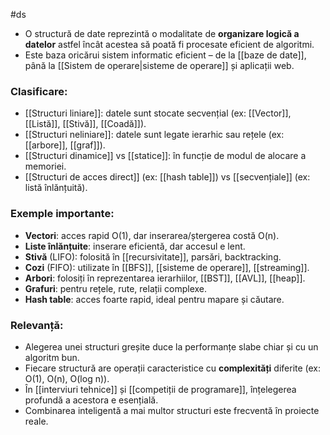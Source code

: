  #ds 
- O structură de date reprezintă o modalitate de **organizare logică a datelor** astfel încât acestea să poată fi procesate eficient de algoritmi.
- Este baza oricărui sistem informatic eficient – de la [[baze de date]], până la [[Sistem de operare|sisteme de operare]] și aplicații web.

### Clasificare:

- [[Structuri liniare]]: datele sunt stocate secvențial (ex: [[Vector]], [[Listă]], [[Stivă]], [[Coadă]]).
- [[Structuri neliniare]]: datele sunt legate ierarhic sau rețele (ex: [[arbore]], [[graf]]).
- [[Structuri dinamice]] vs [[statice]]: în funcție de modul de alocare a memoriei.
- [[Structuri de acces direct]] (ex: [[hash table]]) vs [[secvențiale]] (ex: listă înlănțuită).

### Exemple importante:

- **Vectori**: acces rapid O(1), dar inserarea/ștergerea costă O(n).
- **Liste înlănțuite**: inserare eficientă, dar accesul e lent.
- **Stivă** (LIFO): folosită în [[recursivitate]], parsări, backtracking.
- **Cozi** (FIFO): utilizate în [[BFS]], [[sisteme de operare]], [[streaming]].
- **Arbori**: folosiți în reprezentarea ierarhiilor, [[BST]], [[AVL]], [[heap]].
- **Grafuri**: pentru rețele, rute, relații complexe.
- **Hash table**: acces foarte rapid, ideal pentru mapare și căutare.

### Relevanță:

- Alegerea unei structuri greșite duce la performanțe slabe chiar și cu un algoritm bun.
- Fiecare structură are operații caracteristice cu **complexități** diferite (ex: O(1), O(n), O(log n)).
- În [[interviuri tehnice]] și [[competiții de programare]], înțelegerea profundă a acestora e esențială.
- Combinarea inteligentă a mai multor structuri este frecventă în proiecte reale.

